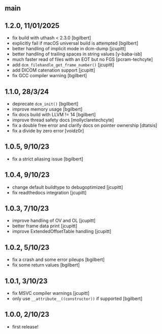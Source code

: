 ## main

## 1.2.0, 11/01/2025

* fix build with uthash \< 2.3.0 [bgilbert]
* explicitly fail if macOS universal build is attempted [bgilbert]
* better handling of implicit mode in dcm-dump [jcupitt]
* better handling of trailing spaces in string values [y-baba-isb]
* much faster read of files with an EOT but no FGS [pcram-techcyte]
* add `dcm_filehandle_get_frame_number()` [jcupitt]
* add DICOM catenation support [jcupitt]
* fix GCC compiler warning [bgilbert]

## 1.1.0, 28/3/24

* deprecate `dcm_init()` [bgilbert]
* improve memory usage [bgilbert]
* fix docs build with LLVM != 14 [bgilbert]
* improve thread safety docs [mollyclaretechcyte]
* fix a double free error and clarify docs on pointer ownership [dtatsis]
* fix a divide by zero error [voidz0r]

## 1.0.5, 9/10/23

* fix a strict aliasing issue [bgilbert]

## 1.0.4, 9/10/23

* change default buildtype to debugoptimized [jcupitt]
* fix readthedocs integration [jcupitt]

## 1.0.3, 7/10/23

* improve handling of OV and OL [jcupitt]
* better frame data print [jcupitt]
* improve ExtendedOffsetTable handling [jcupitt]

## 1.0.2, 5/10/23

* fix a crash and some error pileups [bgilbert]
* fix some return values [bgilbert]

## 1.0.1, 3/10/23

* fix MSVC compiler warnings [jcupitt]
* only use `__attribute__((constructor))` if supported [bgilbert]

## 1.0.0, 2/10/23

* first release!

